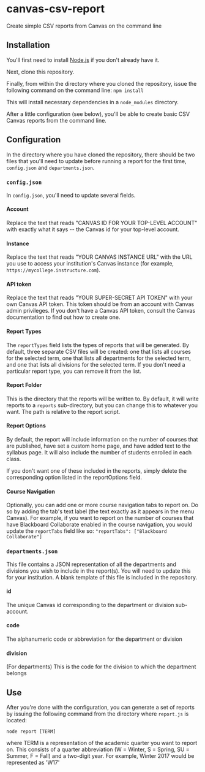 # canvas-csv-report
Create simple CSV reports from Canvas on the command line

## Installation
You'll first need to install [Node.js](https://nodejs.org/) if you don't already have it. 

Next, clone this repository.

Finally, from within the directory where you cloned the repository, issue the following command on the command line:
`npm install`

This will install necessary dependencies in a `node_modules` directory.

After a little configuration (see below), you'll be able to create basic CSV Canvas reports from the command line.

## Configuration
In the directory where you have cloned the repository, there should be two files that you'll need to update before running a report for the first time, `config.json` and `departments.json`.

### `config.json`
In `config.json`, you'll need to update several fields.

#### Account
Replace the text that reads "CANVAS ID FOR YOUR TOP-LEVEL ACCOUNT" with exactly what it says -- the Canvas id for your top-level account.

#### Instance
Replace the text that reads "YOUR CANVAS INSTANCE URL" with the URL you use to access your institution's Canvas instance (for example, `https://mycollege.instructure.com`).

#### API token
Replace the text that reads "YOUR SUPER-SECRET API TOKEN" with your own Canvas API token. This token should be from an account with Canvas admin privileges. If you don't have a Canvas API token, consult the Canvas documentation to find out how to create one.

#### Report Types
The `reportTypes` field lists the types of reports that will be generated. By default, three separate CSV files will be created: one that lists all courses for the selected term, one that lists all departments for the selected term, and one that lists all divisions for the selected term. If you don't need a particular report type, you can remove it from the list.

#### Report Folder
This is the directory that the reports will be written to. By default, it will write reports to a `reports` sub-directory, but you can change this to whatever you want. The path is relative to the report script. 

#### Report Options
By default, the report will include information on the number of courses that are published, have set a custom home page, and have added text to the syllabus page. It will also include the number of students enrolled in each class.

If you don't want one of these included in the reports, simply delete the corresponding option listed in the reportOptions field.

#### Course Navigation
Optionally, you can add one or more course navigation tabs to report on. Do so by adding the tab's text label (the text exactly as it appears in the menu Canvas). For example, if you want to report on the number of courses that have Blackboard Collaborate enabled in the course navigation, you would update the `reportTabs` field like so:
`"reportTabs": ["Blackboard Collaborate"]`

### `departments.json`
This file contains a JSON representation of all the departments and divisions you wish to include in the report(s). You will need to update this for your institution. A blank template of this file is included in the repository.

#### id
The unique Canvas id corresponding to the department or division sub-account.

#### code
The alphanumeric code or abbreviation for the department or division

#### division
(For departments) This is the code for the division to which the department belongs

## Use
After you're done with the configuration, you can generate a set of reports by issuing the following command from the directory where `report.js` is located:

`node report [TERM]`

where TERM is a representation of the academic quarter you want to report on. This consists of a quarter abbreviation (W = Winter, S = Spring, SU = Summer, F = Fall) and a two-digit year. For example, Winter 2017 would be represented as 'W17'
